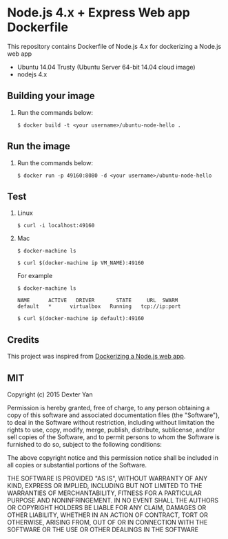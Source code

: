 # Node.js 4.x + Express Web app Dockerfile

This repository contains Dockerfile of Node.js 4.x for dockerizing a Node.js web app

- Ubuntu 14.04 Trusty (Ubuntu Server 64-bit 14.04 cloud image)
- nodejs 4.x

## Building your image

1. Run the commands below:

    ```
    $ docker build -t <your username>/ubuntu-node-hello .
    ```

## Run the image

1. Run the commands below:

    ```
    $ docker run -p 49160:8080 -d <your username>/ubuntu-node-hello
    ```

## Test
 1. Linux 
    ```
    $ curl -i localhost:49160
    ```
 2. Mac
    ```  
    $ docker-machine ls  
    
    $ curl $(docker-machine ip VM_NAME):49160
    ```
    For example
    ```
    $ docker-machine ls  
    
    NAME      ACTIVE   DRIVER       STATE     URL  SWARM
    default   *      virtualbox   Running   tcp://ip:port  
    
    $ curl $(docker-machine ip default):49160
    ```
    
## Credits

This project was inspired from [Dockerizing a Node.js web app](http://docs.docker.com/engine/examples/nodejs_web_app/).


## MIT

Copyright (c) 2015 Dexter Yan

Permission is hereby granted, free of charge, to any person obtaining a copy of this software and associated documentation files (the "Software"), to deal in the Software without restriction, including without limitation the rights to use, copy, modify, merge, publish, distribute, sublicense, and/or sell copies of the Software, and to permit persons to whom the Software is furnished to do so, subject to the following conditions:

The above copyright notice and this permission notice shall be included in all copies or substantial portions of the Software.

THE SOFTWARE IS PROVIDED "AS IS", WITHOUT WARRANTY OF ANY KIND, EXPRESS OR IMPLIED, INCLUDING BUT NOT LIMITED TO THE WARRANTIES OF MERCHANTABILITY, FITNESS FOR A PARTICULAR PURPOSE AND NONINFRINGEMENT. IN NO EVENT SHALL THE AUTHORS OR COPYRIGHT HOLDERS BE LIABLE FOR ANY CLAIM, DAMAGES OR OTHER LIABILITY, WHETHER IN AN ACTION OF CONTRACT, TORT OR OTHERWISE, ARISING FROM, OUT OF OR IN CONNECTION WITH THE SOFTWARE OR THE USE OR OTHER DEALINGS IN THE SOFTWARE
